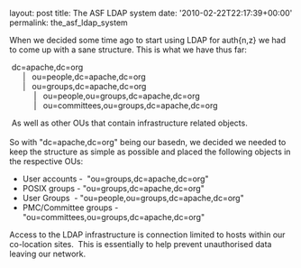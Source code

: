 
layout: post
title: The ASF LDAP system
date: '2010-02-22T22:17:39+00:00'
permalink: the_asf_ldap_system

<p>When we decided some time ago to start using LDAP for auth{n,z} we had to come up with a sane structure. This is what we have thus far:&nbsp;</p><p>&nbsp;dc=apache,dc=org<br />&nbsp;&nbsp;&nbsp;&nbsp;&nbsp; | &nbsp; ou=people,dc=apache,dc=org <br />&nbsp;&nbsp;&nbsp;&nbsp;&nbsp; | &nbsp; ou=groups,dc=apache,dc=org<br />&nbsp;&nbsp;&nbsp;&nbsp;&nbsp;&nbsp;&nbsp;&nbsp;&nbsp;&nbsp; | &nbsp; ou=people,ou=groups,dc=apache,dc=org<br />&nbsp;&nbsp;&nbsp;&nbsp;&nbsp;&nbsp;&nbsp;&nbsp;&nbsp;&nbsp; | &nbsp; ou=committees,ou=groups,dc=apache,dc=org</p><p>&nbsp;As well as other OUs that contain infrastructure related objects.<br /><br />So with &quot;dc=apache,dc=org&quot; being our basedn, we decided we needed to keep the structure as simple as possible and placed the following objects in the respective OUs:</p><ul><li>User accounts -&nbsp; &quot;ou=groups,dc=apache,dc=org&quot;</li><li>POSIX groups - &quot;ou=groups,dc=apache,dc=org&quot;</li><li>User Groups&nbsp; - &quot;ou=people,ou=groups,dc=apache,dc=org&quot;</li><li>PMC/Committee groups - &quot;ou=committees,ou=groups,dc=apache,dc=org&quot;</li></ul>Access to the LDAP infrastructure is connection limited to hosts within our co-location sites.&nbsp; This is essentially to help prevent unauthorised data leaving our network.&nbsp; <br /><br />
